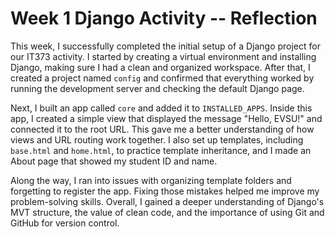 # Week 1 Django Activity -- Reflection

This week, I successfully completed the initial setup of a Django
project for our IT373 activity. I started by creating a virtual
environment and installing Django, making sure I had a clean and
organized workspace. After that, I created a project named `config` and
confirmed that everything worked by running the development server and
checking the default Django page.

Next, I built an app called `core` and added it to `INSTALLED_APPS`.
Inside this app, I created a simple view that displayed the message
"Hello, EVSU!" and connected it to the root URL. This gave me a better
understanding of how views and URL routing work together. I also set up
templates, including `base.html` and `home.html`, to practice template
inheritance, and I made an About page that showed my student ID and
name.

Along the way, I ran into issues with organizing template folders and
forgetting to register the app. Fixing those mistakes helped me improve
my problem-solving skills. Overall, I gained a deeper understanding of
Django's MVT structure, the value of clean code, and the importance of
using Git and GitHub for version control.
